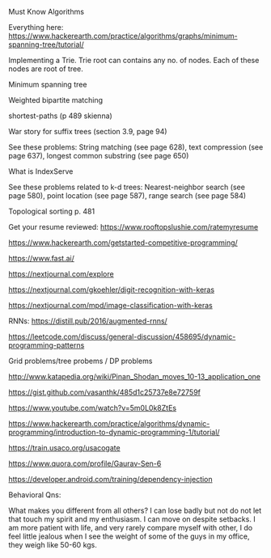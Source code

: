 Must Know Algorithms

Everything here:  https://www.hackerearth.com/practice/algorithms/graphs/minimum-spanning-tree/tutorial/ 

Implementing a Trie. Trie root can contains any no. of nodes. Each of these nodes are root of tree.

Minimum spanning tree

Weighted bipartite matching

shortest-paths (p 489 skienna)

War story for suffix trees (section 3.9, page 94)

See these problems: String matching (see page 628), text compression (see page
637), longest common substring (see page 650)  

What is IndexServe

See these problems related to k-d trees:  Nearest-neighbor search (see page 580), point location (see
page 587), range search (see page 584)  

Topological sorting p. 481

Get your resume reviewed:  https://www.rooftopslushie.com/ratemyresume 

 https://www.hackerearth.com/getstarted-competitive-programming/ 

 https://www.fast.ai/ 

 https://nextjournal.com/explore 

 https://nextjournal.com/gkoehler/digit-recognition-with-keras 

 https://nextjournal.com/mpd/image-classification-with-keras 

RNNs:  https://distill.pub/2016/augmented-rnns/ 

 https://leetcode.com/discuss/general-discussion/458695/dynamic-programming-patterns 



Grid problems/tree probems / DP problems

 http://www.katapedia.org/wiki/Pinan_Shodan_moves_10-13_application_one 

https://gist.github.com/vasanthk/485d1c25737e8e72759f

https://www.youtube.com/watch?v=5m0L0k8ZtEs



https://www.hackerearth.com/practice/algorithms/dynamic-programming/introduction-to-dynamic-programming-1/tutorial/

https://train.usaco.org/usacogate

https://www.quora.com/profile/Gaurav-Sen-6

https://developer.android.com/training/dependency-injection

Behavioral Qns:

What makes you different from all others? I can lose badly but not do not let that touch my spirit and my enthusiasm. I can move on despite setbacks.  I am more patient with life, and very rarely compare myself with other, I do feel little jealous when I see the weight of some of the guys in my office, they weigh like 50-60 kgs.

